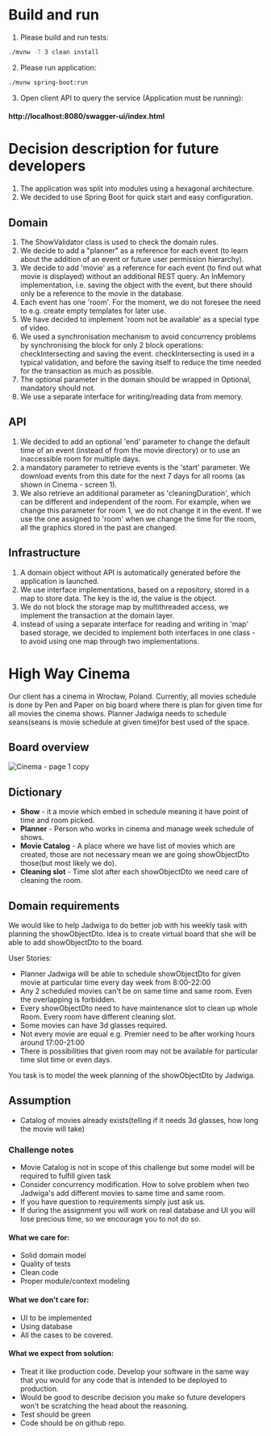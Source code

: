 # Build and run
1. Please build and run tests:
```bash
./mvnw -T 3 clean install
```
2. Please run application:
```bash
./mvnw spring-boot:run
```
3. Open client API to query the service (Application must be running):
#### http://localhost:8080/swagger-ui/index.html

# Decision description for future developers
1. The application was split into modules using a hexagonal architecture.
2. We decided to use Spring Boot for quick start and easy configuration.

## Domain
1. The ShowValidator class is used to check the domain rules.
2. We decide to add a "planner" as a reference for each event (to learn about the addition of an event or future user permission hierarchy).
3. We decide to add 'movie' as a reference for each event (to find out what movie is displayed) without an additional REST query. An InMemory implementation, i.e. saving the object with the event, but there should only be a reference to the movie in the database.
4. Each event has one 'room'. For the moment, we do not foresee the need to e.g. create empty templates for later use.
5. We have decided to implement 'room not be available' as a special type of video.
6. We used a synchronisation mechanism to avoid concurrency problems by synchronising the block for only 2 block operations: checkIntersecting and saving the event. checkIntersecting is used in a typical validation, and before the saving itself to reduce the time needed for the transaction as much as possible.
7. The optional parameter in the domain should be wrapped in Optional, mandatory should not.
8. We use a separate interface for writing/reading data from memory.

## API
1. We decided to add an optional 'end' parameter to change the default time of an event (instead of from the movie directory) or to use an inaccessible room for multiple days.
2. a mandatory parameter to retrieve events is the 'start' parameter. We download events from this date for the next 7 days for all rooms (as shown in Cinema - screen 1).
3. We also retrieve an additional parameter as 'cleaningDuration', which can be different and independent of the room. For example, when we change this parameter for room 1, we do not change it in the event. If we use the one assigned to 'room' when we change the time for the room, all the graphics stored in the past are changed.

## Infrastructure
1. A domain object without API is automatically generated before the application is launched.
2. We use interface implementations, based on a repository, stored in a map to store data. The key is the id, the value is the object.
3. We do not block the storage map by multithreaded access, we implement the transaction at the domain layer.
4. instead of using a separate interface for reading and writing in 'map' based storage, we decided to implement both interfaces in one class - to avoid using one map through two implementations.

# High Way Cinema

Our client has a cinema in Wrocław, Poland. Currently, all movies schedule is done by Pen and Paper on big board where there is plan for given time for all movies the cinema shows. Planner Jadwiga needs to schedule seans(seans is movie schedule at given time)for best used of the space.

## Board overview

![Cinema - page 1 copy](https://user-images.githubusercontent.com/34231627/150541482-0b1e4a66-4298-4d3e-846f-c62ba1c8e37b.png)

## Dictionary

* **Show** - it a movie which embed in schedule meaning it have point of time and room picked.
* **Planner** - Person who works in cinema and manage week schedule of shows.
* **Movie Catalog** - A place where we have list of movies which are created, those are not necessary mean we are going showObjectDto those(but most likely we do).
* **Cleaning slot** -  Time slot after each showObjectDto we need care of cleaning the room.

## Domain requirements

We would like to help Jadwiga to do better job with his weekly task with planning the showObjectDto. Idea is to create virtual board that she will be able to add showObjectDto to the board.

User Stories:
- Planner Jadwiga will be able to schedule showObjectDto for given movie at particular time every day week from 8:00-22:00
- Any 2 scheduled movies can't be on same time and same room. Even the overlapping is forbidden.
- Every showObjectDto need to have maintenance slot to clean up whole Room. Every room have different cleaning slot.
- Some movies can have 3d glasses required.
- Not every movie are equal e.g. Premier need to be after working hours around 17:00-21:00
- There is possibilities that given room may not be available for particular time slot time or even days.


You task is to model the week planning of the showObjectDto by Jadwiga.

## Assumption
- Catalog of movies already exists(telling if it needs 3d glasses, how long the movie will take)

### Challenge notes

* Movie Catalog is not in scope of this challenge but some model will be required to fulfill given task
* Consider concurrency modification. How to solve problem
  when two Jadwiga's add different movies to same time and same room.
* If you have question to requirements simply just ask us.
* If during the assignment you will work on real database and UI you will lose precious time, so we encourage you to not do so.

#### What we care for:
- Solid domain model
- Quality of tests
- Clean code
- Proper module/context modeling

#### What we don’t care for:
- UI to be implemented
- Using database
- All the cases to be covered.

#### What we expect from solution:
- Treat it like production code. Develop your software in the same way that you would for any code that is intended to be deployed to production.
- Would be good to describe decision you make so future developers won't be scratching the head about the reasoning.
- Test should be green
- Code should be on github repo.
